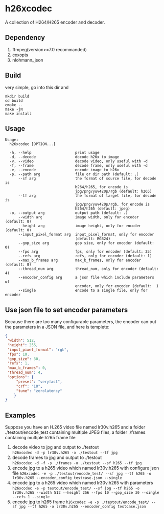 # h26xcodec
A collection of H264/H265 encoder and decoder.

## Dependency
1. ffmpeg(version>=7.0 recommanded)
2. cxxopts
3. nlohmann_json

## Build
very simple, go into this dir and
```
mkdir build
cd build
cmake ..
make -jN
make install
```

## Usage
```
Usage:
  h26xcodec [OPTION...]

  -h, --help                    print usage
  -d, --decode                  docode h26x to image
  -v, --video                   decode video, only useful with -d
  -f, --frame                   decode frame, only useful with -d
  -e, --encode                  encode image to h26x
  -p, --path arg                file or dir path (default: .)
      --sf arg                  the format of source file, for decode is
                                h264/h265, for encode is
                                jpg/png/yuv420p/rgb (default: h265)
      --tf arg                  the format of target file, for decode is
                                jpg/png/yuv420p/rgb, for encode is
                                h264/h265 (default: jpeg)
  -o, --output arg              output path (default: .)
      --width arg               image width, only for encoder (default: 0)
      --height arg              image height, only for encoder (default: 0)
      --input_pixel_format arg  input_pixel_format, only for encoder
                                (default: RGB24)
      --gop_size arg            gop size, only for encoder (default: 0)
      --fps arg                 fps, only for encoder (default: 25)
      --refs arg                refs, only for encoder (default: 1)
      --max_b_frames arg        max_b_frames, only for encoder (default: 0)
      --thread_num arg          thread_num, only for encoder (default: 4)
      --encoder_config arg      a json file which include parameters of
                                encoder, only for encoder (default:  )
      --single                  encode to a single file, only for encoder
```

## Use json file to set encoder parameters 
Because there are too many configurable parameters, the encoder can put the parameters in a JSON file, and here is templete:
```json
{
 "width": 512,
 "height": 256,
 "input_pixel_format": "rgb",
 "fps": 10,
 "gop_size": 30,
 "refs": 1,
 "max_b_frames": 0,
 "thread_num": 4,
 "options": {
     "preset": "veryfast",
     "crf": "10",
     "tune": "zerolatency"
    }
}
```

## Examples
Suppose you have an H.265 video file named lr30v.h265 and a folder ./testout/encode_test containing multiple JPEG files, a folder ./frames containing multiple h265 frame file
1. decode video to jpg and output to ./testout  
`h26xcodec -d -p lr30v.h265 -o ./testout --tf jpg`
2. decode frames to jpg and output to ./testout  
`h26xcodec -d -f -p ./frames -o ./testout --sf h265 --tf jpg`
3. encode jpg to a h265 video which named lr30v.h265 with configure json file
`h26xcodec -e -p ./testout/encode_test/ --sf jpg --tf h265 -o lr30v.h265 --encoder_config testcase.json --single`
4. encode jpg to a h265 video which named lr30v.h265 with parameters
`h26xcodec -e -p testout/encode_test/ --sf jpg --tf h265 -o lr30v.h265 --width 512 --height 256 --fps 10 --gop_size 30 --single --refs 1 --single`
5. encode jpg to h265 frame
`h26xcodec -e -p ./testout/encode_test/ --sf jpg --tf h265 -o lr30v.h265 --encoder_config testcase.json`
